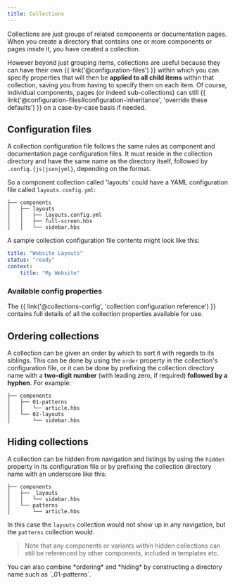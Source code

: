 ```yaml
---
title: Collections
---
```


Collections are just groups of related components or documentation pages. When you create a directory that contains one or more components or pages inside it, you have created a collection.

However beyond just grouping items, collections are useful because they can have their own {{ link('@configuration-files') }} within which you can specify properties that will then be **applied to all child items** within that collection, saving you from having to specify them on each item. Of course, individual components, pages (or indeed sub-collections) can still {{ link('@configuration-files#configuration-inheritance', 'override these defaults') }} on a case-by-case basis if needed.

## Configuration files

A collection configuration file follows the same rules as component and documentation page configuration files. It must reside in the collection directory and have the same name as the directory itself, followed by `.config.{js|json|yml}`, depending on the format.

So a component collection called 'layouts' could have a YAML configuration file called `layouts.config.yml`:

```tree
├── components
│   ├── layouts
│   │   ├── layouts.config.yml
│   │   ├── full-screen.hbs
│   │   └── sidebar.hbs
```

A sample collection configuration file contents might look like this:

```yaml
title: "Website Layouts"
status: "ready"
context:
    title: "My Website"
```

### Available config properties

The {{ link('@collections-config', 'collection configuration reference') }} contains full details of all the collection properties available for use.

## Ordering collections

A collection can be given an order by which to sort it with regards to its siblings. This can be done by using the `order` property in the collection's configuration file, or it can be done by prefixing the collection directory name with a **two-digit number** (with leading zero, if required) **followed by a hyphen**. For example:

```tree
├── components
│   ├── 01-patterns
│   │   └── article.hbs
│   └── 02-layouts
│       └── sidebar.hbs
```

## Hiding collections

A collection can be hidden from navigation and listings by using the `hidden` property in its configuration file or by prefixing the collection directory name with an underscore like this:

```tree
├── components
│   ├── _layouts
│   │   └── sidebar.hbs
│   └── patterns
│       └── article.hbs
```

In this case the `layouts` collection would not show up in any navigation, but the `patterns` collection would.

> Note that any components or variants *within* hidden collections can still be referenced by other components, included in templates etc.

<div class="Note Note--callout">
You can also combine *ordering* and *hiding* by constructing a directory name such as `_01-patterns`.
</div>
